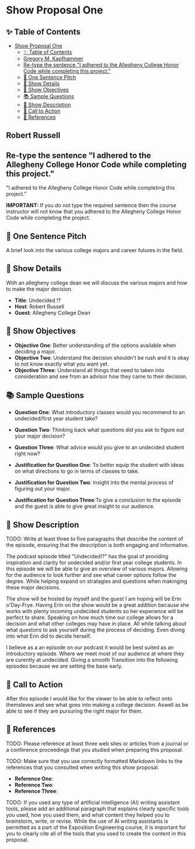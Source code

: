 # Show Proposal One

## ✨ Table of Contents

<!---toc start-->

* [Show Proposal One](#show-proposal-one)
  * [✨ Table of Contents](#-table-of-contents)
  * [Gregory M. Kapfhammer](#gregory-m-kapfhammer)
  * [Re-type the sentence "I adhered to the Allegheny College Honor Code while completing this project."](#re-type-the-sentence-i-adhered-to-the-allegheny-college-honor-code-while-completing-this-project)
  * [🏁 One Sentence Pitch](#-one-sentence-pitch)
  * [🔬 Show Details](#-show-details)
  * [📝 Show Objectives](#-show-objectives)
  * [📚 Sample Questions](#-sample-questions)
  * [🎉 Show Description](#-show-description)
  * [📢 Call to Action](#-call-to-action)
  * [🦜 References](#-references)

<!---toc end-->

## Robert Russell 

## Re-type the sentence "I adhered to the Allegheny College Honor Code while completing this project."

"I adhered to the Allegheny College Honor Code while completing this project."

**IMPORTANT:** If you do not type the required sentence then the course
instructor will not know that you adhered to the Allegheny College Honor Code
while completing the project.

## 🏁 One Sentence Pitch

A brief look into the various college majors and career futures in the field. 

## 🔬 Show Details

With an allegheny college dean we will discuss the various majors and how to make the major decision.


- **Title**: Undecided !?
- **Host**: Robert Russell
- **Guest**: Allegheny College Dean

## 📝 Show Objectives



- **Objective One**: Better understanding of the options available when deciding a major.
- **Objective Two**: Understand the decision shouldn't be rush and it is okay to not know exactly what you want yet.
- **Objective Three**: Understand all things that need to taken into consideration and see from an advisor how they came to their decision.

## 📚 Sample Questions



- **Question One**: What introductory classes would you recommend to an undecided/first year student take?
- **Question Two**: Thinking back what questions did you ask to figure out your major decision?
- **Question Three**: What advice would you give to an undecided student right now?

- **Justification for Question One**: To better equip the student with ideas on what directions to go in terms of classes to take.
- **Justification for Question Two**: Insight into the mental process of figuring out your major.
- **Justification for Question Three**:To give a conclusion to the episode and the guest is able to give great insight to our audience.

## 🎉 Show Description

TODO: Write at least three to five paragraphs that describe the content of the
episode, ensuring that the description is both engaging and informative.

The podcast episode titled "Undecided!?" has the goal of providing inspiration and clarity for undecided and/or first year college students. In this episode we will be able to give an overview of various majors. Allowing for the audience to look further and see what career options follow the degree. While helping expand on stratagies and questions when makinging these major decisions.

The show will be hosted by myself and the guest I am hoping will be Erin o'Day-Frye. Having Erin on the show would be a great addition because she works with plenty incoming undecided students so her experience will be perfect to share. Speaking on how much time our college allows for a decision and what other colleges may have in place. All while talking about what questons to ask yourself during the process of deciding. Even diving into what Erin did to decide herself.

I believe as a an episode on our podcast it would be best suited as an introductory episode. Where we meet most of our audience at where they are curently at undecided. Giving a smooth Transition into the following episodes because we are setting the base early.
## 📢 Call to Action

After this episode I would like for the viewer to be able to reflect onto themsleves and see what goes into making a college decision. Aswell as be able to see if they are pursuring the right major for them. 


## 🦜 References

TODO: Please reference at least three web sites or articles from a journal or a
conference proceedings that you studied when preparing this proposal.

TODO: Make sure that you use correctly formatted Markdown links to the
references that you consulted when writing this show proposal.

- **Reference One**:
- **Reference Two**:
- **Reference Three**:

TODO: If you used any type of artificial intelligence (AI) writing assistant
tools, please add an additional paragraph that explains clearly specific tools
you used, how you used them, and what content they helped you to brainstorm,
write, or revise. While the use of AI writing assistants is permitted as a part
of the Exposition Engineering course, it is important for you to clearly cite
all of the tools that you used to create the content in this proposal.
